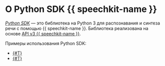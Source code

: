 # О Python SDK {{ speechkit-name }}

_[Python SDK](https://pypi.org/project/yandex-speechkit/)_ — это библиотека на Python 3 для распознавания и синтеза речи с помощью {{ speechkit-name }}. Библиотека реализована на основе [API v3 {{ speechkit-name }}](../../stt-v3/api-ref/grpc/).

Примеры использования Python SDK:

* [{#T}](request.md)
* [{#T}](synthesis.md)

